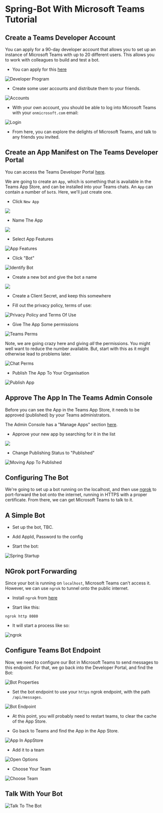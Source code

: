 # Spring-Bot With Microsoft Teams Tutorial

## Create a Teams Developer Account

You can apply for a 90-day developer account that allows you to set up an instance of Microsoft Teams with up to 20 different users.   This allows you to work with colleagues to build and test a bot.

- You can apply for this [here](https://developer.microsoft.com/en-us/microsoft-365/dev-program)

![Developer Program](teams/developer-program.png)

- Create some user accounts and distribute them to your friends.

![Accounts](teams/teams-users.png)

- With your own account, you should be able to log into Microsoft Teams with your `onmicrosoft.com` email:

![Login](teams/login.png)  

- From here, you can explore the delights of Microsoft Teams, and talk to any friends you invited.

## Create an App Manifest on The Teams Developer Portal

You can access the Teams Developer Portal [here](https://dev.teams.microsoft.com/home).

We are going to create an `App`, which is something that is available in the Teams App Store, and can be installed into your Teams chats.   An `App` can contain a number of `bot`s.  Here, we'll just create one. 

- Click `New App`

![](teams/Screenshot%202021-10-21%20at%2011.50.39.png)

-  Name The App

![](teams/app-name.png)

- Select App Features

![App Features](teams/app-features.png)

- Click "Bot"

![Identify Bot](teams/identify-bot.png)

- Create a new bot and give the bot a name

![](teams/name-bot.png)

- Create a Client Secret, and keep this somewhere

- Fill out the privacy policy, terms of use:

![Privacy Policy and Terms Of Use](teams/pp.png)

- Give The App Some permissions

![Teams Perms](teams/perms1.png)

Note, we are going crazy here and giving _all_ the permissions.  You might well want to reduce the number available.  But, start with this as it might otherwise lead to problems later.

![Chat Perms](teams/perms2.png)

- Publish The App To Your Organisation

![Publish App](teams/publish.png)

## Approve The App In The Teams Admin Console

Before you can see the App in the Teams App Store, it needs to be approved (published) by your Teams administrators.

The Admin Console has a "Manage Apps" section [here](https://admin.teams.microsoft.com/policies/manage-apps).

- Approve your new app by searching for it in the list  

![](teams/find.png)

- Change Publishing Status to "Published"

![Moving App To Published](teams/approve.png)

## Configuring The Bot

We're going to set up a bot running on the localhost, and then use [ngrok]() to port-forward the bot onto the internet, running in HTTPS with a proper certificate.  From there, we can get Microsoft Teams to talk to it.  

## A Simple Bot

- Set up the bot, TBC.

- Add AppId, Password to the config

- Start the bot:

![Spring Startup](teams/startup.png)

## NGrok port Forwarding

Since your bot is running on `localhost`, Microsoft Teams can't access it.  However, we can use `ngrok` to tunnel onto the public internet.  

- Install `ngrok` from [here](https://ngrok.com/)

- Start like this:

`ngrok http 8080`

- It will start a process like so:

![ngrok](teams/ngrok.png)

## Configure Teams Bot Endpoint

Now, we need to configure our Bot in Microsoft Teams to send messages to this endpoint.  For that, we go back into the Developer Portal, and find the Bot:

![Bot Properties](teams/bot-properties.png)

- Set the bot endpoint to use your `https` ngrok endpoint, with the path `/api/messages`.  

![Bot Endpoint](teams/bot-endpoint.png)

- At this point, you will probably need to restart teams, to clear the cache of the App Store.

- Go back to Teams and find the App in the App Store.  

![App In AppStore](teams/adding-app.png)

- Add it to a team

![Open Options](teams/open-options.png)

- Choose Your Team

![Choose Team](teams/choose-team.png)

## Talk With Your Bot

![Talk To The Bot](teams/talk-to-bot.png)



  


